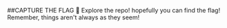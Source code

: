 ##CAPTURE THE FLAG 🚩
Explore the repo! hopefully you can find the flag!
Remember, things aren't always as they seem!
